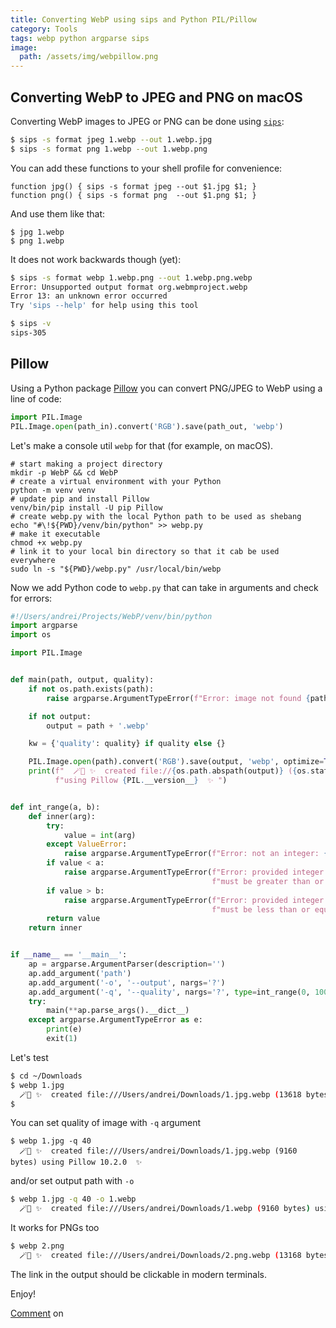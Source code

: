 ```yaml
---
title: Converting WebP using sips and Python PIL/Pillow
category: Tools
tags: webp python argparse sips
image:
  path: /assets/img/webpillow.png
---
```


## Converting WebP to JPEG and PNG on macOS

Converting WebP images to JPEG or PNG can be done using [`sips`](https://til.simonwillison.net/macos/sips):

```sh
$ sips -s format jpeg 1.webp --out 1.webp.jpg
$ sips -s format png 1.webp --out 1.webp.png
```

You can add these functions to your shell profile for convenience:

```shell
function jpg() { sips -s format jpeg --out $1.jpg $1; }
function png() { sips -s format png  --out $1.png $1; }
```

And use them like that:

```shell
$ jpg 1.webp
$ png 1.webp
```

It does not work backwards though (yet):

```sh
$ sips -s format webp 1.webp.png --out 1.webp.png.webp
Error: Unsupported output format org.webmproject.webp
Error 13: an unknown error occurred
Try 'sips --help' for help using this tool

$ sips -v
sips-305
```

## Pillow

Using a Python package [Pillow](https://pypi.org/project/pillow/) you can convert PNG/JPEG to WebP using a line of code:

```py
import PIL.Image
PIL.Image.open(path_in).convert('RGB').save(path_out, 'webp')
```

Let's make a console util `webp` for that (for example, on macOS).

```shell
# start making a project directory
mkdir -p WebP && cd WebP
# create a virtual environment with your Python
python -m venv venv
# update pip and install Pillow
venv/bin/pip install -U pip Pillow
# create webp.py with the local Python path to be used as shebang
echo "#\!${PWD}/venv/bin/python" >> webp.py
# make it executable
chmod +x webp.py
# link it to your local bin directory so that it cab be used everywhere
sudo ln -s "${PWD}/webp.py" /usr/local/bin/webp
```

Now we add Python code to `webp.py` that can take in arguments and check for errors:

```py
#!/Users/andrei/Projects/WebP/venv/bin/python
import argparse
import os

import PIL.Image


def main(path, output, quality):
    if not os.path.exists(path):
        raise argparse.ArgumentTypeError(f"Error: image not found {path!r}")

    if not output:
        output = path + '.webp'

    kw = {'quality': quality} if quality else {}

    PIL.Image.open(path).convert('RGB').save(output, 'webp', optimize=True, **kw)
    print(f"  🪄💫 ✨  created file://{os.path.abspath(output)} ({os.stat(output).st_size} bytes) "
          f"using Pillow {PIL.__version__}  ✨ ")


def int_range(a, b):
    def inner(arg):
        try:
            value = int(arg)
        except ValueError:
            raise argparse.ArgumentTypeError(f"Error: not an integer: {arg!r}")
        if value < a:
            raise argparse.ArgumentTypeError(f"Error: provided integer {value} "
                                             f"must be greater than or equal to {a}")
        if value > b:
            raise argparse.ArgumentTypeError(f"Error: provided integer {value} "
                                             f"must be less than or equal to {b}")
        return value
    return inner


if __name__ == '__main__':
    ap = argparse.ArgumentParser(description='')
    ap.add_argument('path')
    ap.add_argument('-o', '--output', nargs='?')
    ap.add_argument('-q', '--quality', nargs='?', type=int_range(0, 100))
    try:
        main(**ap.parse_args().__dict__)
    except argparse.ArgumentTypeError as e:
        print(e)
        exit(1)
```

Let's test

```sh
$ cd ~/Downloads
$ webp 1.jpg
  🪄💫 ✨  created file:///Users/andrei/Downloads/1.jpg.webp (13618 bytes) using Pillow 10.2.0  ✨ 
$
```

You can set quality of image with `-q` argument

```shell
$ webp 1.jpg -q 40
  🪄💫 ✨  created file:///Users/andrei/Downloads/1.jpg.webp (9160 bytes) using Pillow 10.2.0  ✨ 
```

and/or set output path with `-o`

```sh
$ webp 1.jpg -q 40 -o 1.webp
  🪄💫 ✨  created file:///Users/andrei/Downloads/1.webp (9160 bytes) using Pillow 10.2.0  ✨ 
```

It works for PNGs too

```sh
$ webp 2.png
  🪄💫 ✨  created file:///Users/andrei/Downloads/2.png.webp (13168 bytes) using Pillow 10.2.0  ✨ 
```

The link in the output should be clickable in modern terminals. 

Enjoy!

[Comment](https://x.com/afokau/status/1763881045877735887) on <i class="fa-brands fa-x-twitter"></i>
